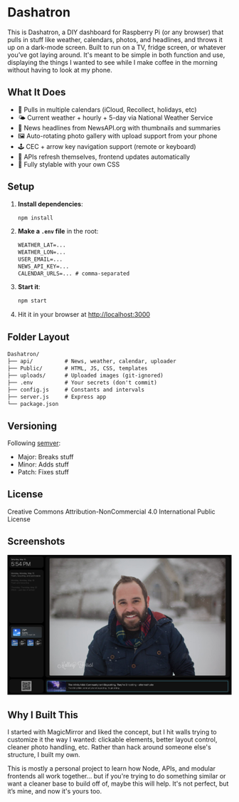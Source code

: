 # Dashatron

This is Dashatron, a DIY dashboard for Raspberry Pi (or any browser) that pulls in stuff like weather, calendars, photos, and headlines, and throws it up on a dark-mode screen. Built to run on a TV, fridge screen, or whatever you’ve got laying around. It's meant to be simple in both function and use, displaying the  things I wanted to see while I make coffee in the morning without having to look at my phone. 

## What It Does

- 📅 Pulls in multiple calendars (iCloud, Recollect, holidays, etc)
- 🌤️ Current weather + hourly + 5-day via National Weather Service
- 📰 News headlines from NewsAPI.org with thumbnails and summaries
- 🖼️ Auto-rotating photo gallery with upload support from your phone
- 🕹️ CEC + arrow key navigation support (remote or keyboard)
- 🔁 APIs refresh themselves, frontend updates automatically
- 🎨 Fully stylable with your own CSS

## Setup

1. **Install dependencies**:
   ```bash
   npm install
   ```

2. **Make a `.env` file** in the root:
   ```env
   WEATHER_LAT=...
   WEATHER_LON=...
   USER_EMAIL=...
   NEWS_API_KEY=...
   CALENDAR_URLS=... # comma-separated
   ```

3. **Start it**:
   ```bash
   npm start
   ```

4. Hit it in your browser at [http://localhost:3000](http://localhost:3000)

## Folder Layout

```
Dashatron/
├── api/          # News, weather, calendar, uploader
├── Public/       # HTML, JS, CSS, templates
├── uploads/      # Uploaded images (git-ignored)
├── .env          # Your secrets (don't commit)
├── config.js     # Constants and intervals
├── server.js     # Express app
└── package.json
```

## Versioning

Following [semver](https://semver.org/):
- Major: Breaks stuff
- Minor: Adds stuff
- Patch: Fixes stuff

## License

Creative Commons Attribution-NonCommercial 4.0 International Public License

## Screenshots

![Dashboard Overview v1.3.0](docs/screenshots/screenshot-v1.3.png)

## Why I Built This

I started with MagicMirror and liked the concept, but I hit walls trying to customize it the way I wanted: clickable elements, better layout control, cleaner photo handling, etc. Rather than hack around someone else's structure, I built my own.

This is mostly a personal project to learn how Node, APIs, and modular frontends all work together... but if you're trying to do something similar or want a cleaner base to build off of, maybe this will help. It's not perfect, but it’s mine, and now it's yours too.